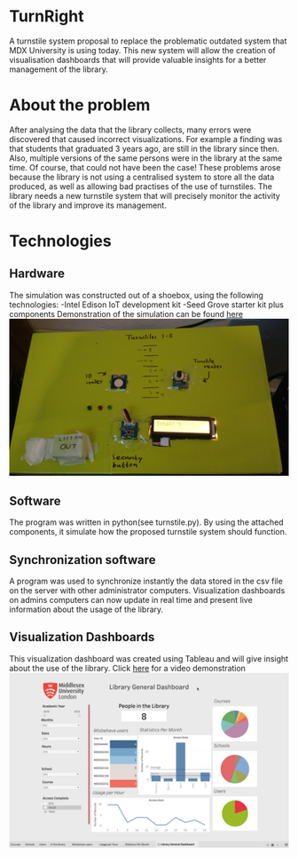 # TurnRight
A turnstile system proposal to replace the problematic outdated system that MDX University is using today. This new system will allow the creation of visualisation dashboards that will provide valuable insights for a better management of the library.

# About the problem
After analysing the data that the library collects, many errors were discovered that caused incorrect visualizations. For example a finding was that students that graduated 3 years ago, are still in the library since then. Also, multiple versions of the same persons were in the library at the same time. Of course, that could not have been the case! These problems arose because the library is not using a centralised system to store all the data produced, as well as allowing bad practises of the use of turnstiles. The library needs a new turnstile system that will precisely monitor the activity of the library and improve its management.

# Technologies
## Hardware
The simulation was constructed out of a shoebox, using the following technologies:
-Intel Edison IoT development kit
-Seed Grove starter kit plus components
Demonstration of the simulation can be found [here](https://www.youtube.com/watch?v=lkNqXZlRsuA)
![turnstile simulator](https://github.com/MariosGeorgiou/TurnRight/blob/master/images/turnstiles_replica.jpg)

## Software
The program was written in python(see turnstile.py). By using the attached components, it simulate how the proposed turnstile system should function.

## Synchronization software
A program was used to synchronize instantly the data stored in the csv file on the server with other administrator computers. Visualization dashboards on admins computers can now update in real time and present live information about the usage of the library.

## Visualization Dashboards
This visualization dashboard was created using Tableau and will give insight about the use of the library. Click [here](https://www.youtube.com/watch?v=XHXS1-kQKsU&t=24s) for a video demonstration
![turnstile simulator](https://github.com/MariosGeorgiou/TurnRight/blob/master/images/dashboard.png)


